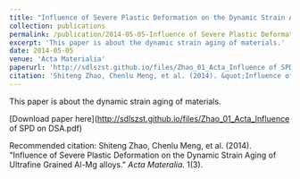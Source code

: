 ```yaml
---
title: "Influence of Severe Plastic Deformation on the Dynamic Strain Aging of Ultrafine Grained Al-Mg alloys"
collection: publications
permalink: /publication/2014-05-05-Influence of Severe Plastic Deformation on the Dynamic Strain Aging of Ultrafine Grained Al-Mg alloys
excerpt: 'This paper is about the dynamic strain aging of materials.'
date: 2014-05-05
venue: 'Acta Materialia'
paperurl: 'http://sdlszst.github.io/files/Zhao_01_Acta_Influence of SPD on DSA.pdf'
citation: 'Shiteng Zhao, Chenlu Meng, et al. (2014). &quot;Influence of Severe Plastic Deformation on the Dynamic Strain Aging of Ultrafine Grained Al-Mg alloys.&quot; <i>Acta Materalia</i>. 1(3).'
---
```

This paper is about the dynamic strain aging of materials.

[Download paper here](http://sdlszst.github.io/files/Zhao_01_Acta_Influence of SPD on DSA.pdf)

Recommended citation: Shiteng Zhao, Chenlu Meng, et al. (2014). "Influence of Severe Plastic Deformation on the Dynamic Strain Aging of Ultrafine Grained Al-Mg alloys." <i>Acta Materalia</i>. 1(3).